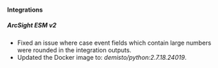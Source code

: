 #### Integrations
##### ArcSight ESM v2
- Fixed an issue where case event fields which contain large numbers were rounded in the integration outputs.
- Updated the Docker image to: *demisto/python:2.7.18.24019*.
